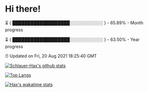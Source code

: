 # Hi there!

⏳ { ███████████████████░░░░░░░░░░░ } - 65.89% - Month progress

⏳ { ███████████████████░░░░░░░░░░░ } - 63.50% - Year progress

⏰ Updated on Fri, 20 Aug 2021 18:25:40 GMT


[![Schlauer-Hax's github stats](https://github-readme-stats.vercel.app/api?username=Schlauer-Hax&show_icons=true&theme=dark&count_private=true)](https://github.com/Schlauer-Hax)


[![Top Langs](https://github-readme-stats.vercel.app/api/top-langs/?username=Schlauer-Hax&layout=compact&theme=dark)](https://github.com/Schlauer-Hax?tab=repositories)


[![Hax's wakatime stats](https://github-readme-stats.vercel.app/api/wakatime?username=Hax&theme=dark)](https://wakatime.com/@Hax)

